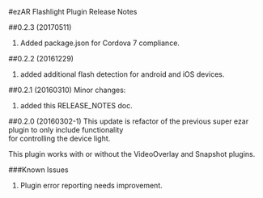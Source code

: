 #ezAR Flashlight Plugin Release Notes

##0.2.3 (20170511)
1. Added package.json for Cordova 7 compliance.


##0.2.2 (20161229)
1. added additional flash detection for android and iOS devices.


##0.2.1 (20160310)
Minor changes: 
1. added this RELEASE_NOTES doc.


##0.2.0 (20160302-1)
This update is refactor of the previous super ezar plugin to only include functionality  
for controlling the device light. 

This plugin works with or without the VideoOverlay and Snapshot plugins.

###Known Issues
1. Plugin error reporting needs improvement.
